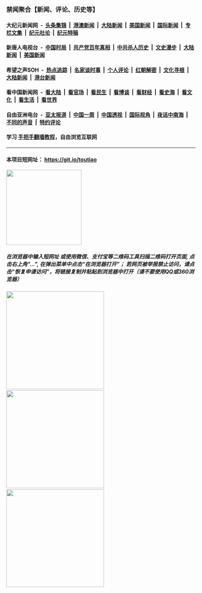 ### 禁闻聚合【新闻、评论、历史等】

#### 大纪元新闻网 &nbsp;-&nbsp; [头条集锦](indexes/E头条集锦.md?t=03080103) &nbsp;|&nbsp; [港澳新闻](indexes/E港澳新闻.md?t=03080103)  &nbsp;|&nbsp; [大陆新闻](indexes/E大陆新闻.md?t=03080103) &nbsp;|&nbsp; [美国新闻](indexes/E美国新闻.md?t=03080103) &nbsp;|&nbsp; [国际新闻](indexes/E国际新闻.md?t=03080103) &nbsp;|&nbsp; [专栏文集](indexes/E专栏文集.md?t=03080103) &nbsp;|&nbsp; [纪元社论](indexes/E纪元社论.md?t=03080103) &nbsp;|&nbsp; [纪元特稿](indexes/E纪元特稿.md?t=03080103) 

#### 新唐人电视台 &nbsp;-&nbsp; [中国时局](indexes/N中国时局.md?t=03080103) &nbsp;|&nbsp; [共产党百年真相](indexes/N共产党百年真相.md?t=03080103) &nbsp;|&nbsp; [中共杀人历史](indexes/N中共杀人历史.md?t=03080103) &nbsp;|&nbsp; [文史漫步](indexes/N文史漫步.md?t=03080103) &nbsp;|&nbsp; [大陆新闻](indexes/N大陆新闻.md?t=03080103) &nbsp;|&nbsp; [美国新闻](indexes/N美国新闻.md?t=03080103)

#### 希望之声SOH &nbsp;-&nbsp; [热点追踪](indexes/H热点追踪.md?t=03080103) &nbsp;|&nbsp; [名家谈时事](indexes/H名家谈时事.md?t=03080103) &nbsp;|&nbsp; [个人评论](indexes/H个人评论.md?t=03080103)  &nbsp;|&nbsp; [红朝解密](indexes/H红朝解密.md?t=03080103) &nbsp;|&nbsp; [文化寻根](indexes/H文化寻根.md?t=03080103) &nbsp;|&nbsp; [大陆新闻](indexes/H大陆新闻.md?t=03080103) &nbsp;|&nbsp; [港台新闻](indexes/H港台新闻.md?t=03080103)

#### 看中国新闻网 &nbsp;-&nbsp; [看大陆](indexes/S看大陆.md?t=03080103) &nbsp;|&nbsp; [看官场](indexes/S看官场.md?t=03080103) &nbsp;|&nbsp; [看民生](indexes/S看民生.md?t=03080103)  &nbsp;|&nbsp; [看博谈](indexes/S看博谈.md?t=03080103) &nbsp;|&nbsp; [看财经](indexes/S看财经.md?t=03080103) &nbsp;|&nbsp; [看史海](indexes/S看史海.md?t=03080103) &nbsp;|&nbsp; [看文化](indexes/S看文化.md?t=03080103) &nbsp;|&nbsp; [看生活](indexes/S看生活.md?t=03080103) &nbsp;|&nbsp; [看世界](indexes/S看世界.md?t=03080103)

#### 自由亚洲电台 &nbsp;-&nbsp; [亚太报道](indexes/R亚太报道.md?t=03080103) &nbsp;|&nbsp; [中国一周](indexes/R中国一周.md?t=03080103) &nbsp;|&nbsp; [中国透视](indexes/R中国透视.md?t=03080103)  &nbsp;|&nbsp; [国际视角](indexes/R国际视角.md?t=03080103) &nbsp;|&nbsp; [夜话中南海](indexes/R夜话中南海.md?t=03080103) &nbsp;|&nbsp; [不同的声音](indexes/R不同的声音.md?t=03080103) &nbsp;|&nbsp; [特约评论](indexes/R特约评论.md?t=03080103)

#### 学习 [手把手翻墙教程](https://github.com/gfw-breaker/guides/wiki)，自由浏览互联网

----

#### 本项目短网址： https://git.io/toutiao
<img src="https://raw.githubusercontent.com/gfw-breaker/banned-news/master/scripts/img/qr.png" width="200px"/>  

##### 在浏览器中输入短网址 或使用微信、支付宝等二维码工具扫描二维码打开页面, 点击右上角"...", 在弹出菜单中点击“在浏览器打开”； 若网页被举报禁止访问，请点击“恢复申请访问”，将链接复制并粘贴到浏览器中打开（请不要使用QQ或360浏览器）

<img src="https://raw.githubusercontent.com/gfw-breaker/banned-news/master/scripts/img/1.png" width="260px"/> &nbsp; <img src="https://raw.githubusercontent.com/gfw-breaker/banned-news/master/scripts/img/2.png" width="260px"/> &nbsp; <img src="https://raw.githubusercontent.com/gfw-breaker/banned-news/master/scripts/img/3.png" width="260px"/>
